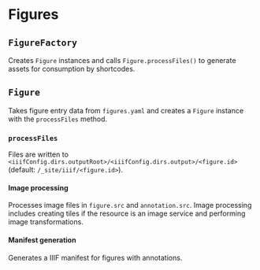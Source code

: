# Figures

## `FigureFactory`
Creates `Figure` instances and calls `Figure.processFiles()` to generate assets for consumption by shortcodes.

## `Figure`
Takes figure entry data from `figures.yaml` and creates a `Figure` instance with the `processFiles` method.

### `processFiles`
Files are written to `<iiifConfig.dirs.outputRoot>/<iiifConfig.dirs.output>/<figure.id>` (default: `/_site/iiif/<figure.id>`).

#### Image processing 
Processes image files in `figure.src` and `annotation.src`. Image processing includes creating tiles if the resource is an image service and performing image transformations.

#### Manifest generation
Generates a IIIF manifest for figures with annotations.
